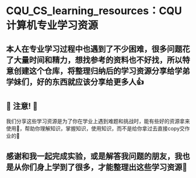 # CQU_CS_learning_resources：CQU计算机专业学习资源

## 本人在专业学习过程中也遇到了不少困难，很多问题花了大量时间和精力，想找参考的资料也不好找，所以特意创建这个仓库，将整理归纳后的学习资源分享给学弟学妹们，好的东西就应该分享给更多人👍

## 🫵  注意! 🫵
我们分享这些学习资源是为了你在学业上遇到难题和挑战时，能有些好的资源拿来使用💪，帮助你理解知识，掌握知识，使用知识，而不是给你拿过去直接copy交作业的👊

## 感谢和我一起完成实验，或是解答我问题的朋友，我也是从你们身上学到了很多，才能整理出这些学习资源🥰
